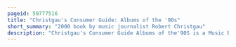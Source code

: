 ```yaml
---
pageid: 59777516
title: "Christgau's Consumer Guide: Albums of the '90s"
short_summary: "2000 book by music journalist Robert Christgau"
description: "Christgau's Consumer Guide Albums of the'90S is a Music Book by american Music Journalist and Essayist Robert Christgau. It was published in October 2000 by St. Martin's Press Griffin Imprint and Collects approximately 3800 Capsule Album reviews originally written by Christgau in the 1990s for his Consumer Guide Column in the Village Voice. Text from his other Writings for the Voice, Rolling Stone, Spin, and Playboy from this Period is also featured. The Book is the third in a Series of influential Consumer Guides following Christgau's Record Guide Rock Albums of the'70S and Christgau's Record guide the'80S."
---
```

